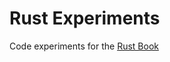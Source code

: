 # Rust Experiments
Code experiments for the [Rust Book](https://doc.rust-lang.org/book/ch05-03-method-syntax.html)
